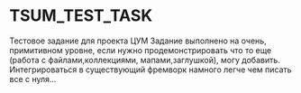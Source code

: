 # TSUM_TEST_TASK
Тестовое задание для проекта ЦУМ
Задание выполнено на очень, примитивном уровне, если нужно продемонстрировать что то еще (работа с файлами,коллекциями, мапами,заглушкой), 
могу добавить. Интегрироваться в существующий фремворк намного легче чем писать все с нуля...
